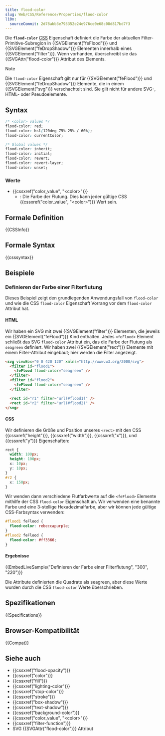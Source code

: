 ```yaml
---
title: flood-color
slug: Web/CSS/Reference/Properties/flood-color
l10n:
  sourceCommit: 2d78abb3e793352e24e976ce0e68c08d817bd7f3
---
```


Die **`flood-color`** [CSS](/de/docs/Web/CSS) Eigenschaft definiert die Farbe der aktuellen Filter-Primitive-Subregion in {{SVGElement("feFlood")}} und {{SVGElement("feDropShadow")}} Elementen innerhalb eines {{SVGElement("filter")}}. Wenn vorhanden, überschreibt sie das {{SVGAttr("flood-color")}} Attribut des Elements.

> [!NOTE]
> Die `flood-color` Eigenschaft gilt nur für {{SVGElement("feFlood")}} und {{SVGElement("feDropShadow")}} Elemente, die in einem {{SVGElement("svg")}} verschachtelt sind. Sie gilt nicht für andere SVG-, HTML- oder Pseudoelemente.

## Syntax

```css
/* <color> values */
flood-color: red;
flood-color: hsl(120deg 75% 25% / 60%);
flood-color: currentColor;

/* Global values */
flood-color: inherit;
flood-color: initial;
flood-color: revert;
flood-color: revert-layer;
flood-color: unset;
```

### Werte

- {{cssxref("color_value", "&lt;color>")}}
  - : Die Farbe der Flutung. Dies kann jeder gültige CSS {{cssxref("color_value", "&lt;color>")}} Wert sein.

## Formale Definition

{{CSSInfo}}

## Formale Syntax

{{csssyntax}}

## Beispiele

### Definieren der Farbe einer Filterflutung

Dieses Beispiel zeigt den grundlegenden Anwendungsfall von `flood-color` und wie die CSS `flood-color` Eigenschaft Vorrang vor dem `flood-color` Attribut hat.

#### HTML

Wir haben ein SVG mit zwei {{SVGElement("filter")}} Elementen, die jeweils ein {{SVGElement("feFlood")}} Kind enthalten. Jedes `<feFlood>` Element schließt das SVG `flood-color` Attribut ein, das die Farbe der Flutung als `seagreen` definiert. Wir haben zwei {{SVGElement("rect")}} Elemente mit einem Filter-Attribut eingebaut; hier werden die Filter angezeigt.

```html
<svg viewBox="0 0 420 120" xmlns="http://www.w3.org/2000/svg">
  <filter id="flood1">
    <feFlood flood-color="seagreen" />
  </filter>
  <filter id="flood2">
    <feFlood flood-color="seagreen" />
  </filter>

  <rect id="r1" filter="url(#flood1)" />
  <rect id="r2" filter="url(#flood2)" />
</svg>
```

#### CSS

Wir definieren die Größe und Position unseres `<rect>` mit den CSS {{cssxref("height")}}, {{cssxref("width")}}, {{cssxref("x")}}, und {{cssxref("y")}} Eigenschaften:

```css
rect {
  width: 100px;
  height: 100px;
  x: 10px;
  y: 10px;
}
#r2 {
  x: 150px;
}
```

Wir wenden dann verschiedene Flutfarbwerte auf die `<feFlood>` Elemente mithilfe der CSS `flood-color` Eigenschaft an. Wir verwenden eine benannte Farbe und eine 3-stellige Hexadezimalfarbe, aber wir können jede gültige CSS-Farbsyntax verwenden:

```css
#flood1 feFlood {
  flood-color: rebeccapurple;
}
#flood2 feFlood {
  flood-color: #ff3366;
}
```

#### Ergebnisse

{{EmbedLiveSample("Definieren der Farbe einer Filterflutung", "300", "220")}}

Die Attribute definierten die Quadrate als seagreen, aber diese Werte wurden durch die CSS `flood-color` Werte überschrieben.

## Spezifikationen

{{Specifications}}

## Browser-Kompatibilität

{{Compat}}

## Siehe auch

- {{cssxref("flood-opacity")}}
- {{cssxref("color")}}
- {{cssxref("fill")}}
- {{cssxref("lighting-color")}}
- {{cssxref("stop-color")}}
- {{cssxref("stroke")}}
- {{cssxref("box-shadow")}}
- {{cssxref("text-shadow")}}
- {{cssxref("background-color")}}
- {{cssxref("color_value", "&lt;color>")}}
- {{cssxref("filter-function")}}
- SVG {{SVGAttr("flood-color")}} Attribut
